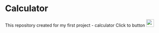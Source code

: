 # Calculator
This repository created for my first project  - calculator
Click to  button [<img src="https://s18955.pcdn.co/wp-content/uploads/2018/02/github.png" width="25"/>](https://ovcharenkobohdan.github.io/Calculator/)
